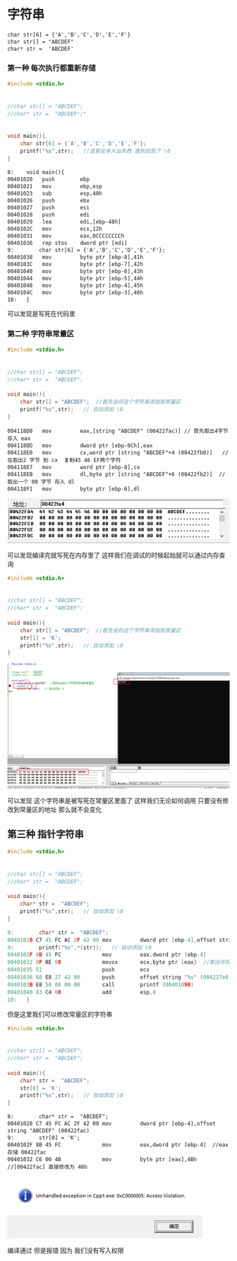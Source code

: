 # 字符串

```
char str[6] = {'A','B','C','D','E','F'}
char str[] = "ABCDEF"
char* str =  'ABCDEF'
```

### 第一种 每次执行都重新存储

```c
#include <stdio.h>


//char str[] = "ABCDEF";
//char* str =  "ABCDEF";"


void main(){
	char str[6] = {'A','B','C','D','E','F'};
    printf("%s",str);   //这里会多大出东西 直到找到了 \0
}

```

```
8:    void main(){
00401020   push        ebp
00401021   mov         ebp,esp
00401023   sub         esp,48h
00401026   push        ebx
00401027   push        esi
00401028   push        edi
00401029   lea         edi,[ebp-48h]
0040102C   mov         ecx,12h
00401031   mov         eax,0CCCCCCCCh
00401036   rep stos    dword ptr [edi]
9:        char str[6] = {'A','B','C','D','E','F'};
00401038   mov         byte ptr [ebp-8],41h
0040103C   mov         byte ptr [ebp-7],42h
00401040   mov         byte ptr [ebp-6],43h
00401044   mov         byte ptr [ebp-5],44h
00401048   mov         byte ptr [ebp-4],45h
0040104C   mov         byte ptr [ebp-3],46h
10:   }

```

可以发现是写死在代码里

### 第二种 字符串常量区

```c
#include <stdio.h>


//char str[] = "ABCDEF";
//char* str =  "ABCDEF";

void main(){
	char str[] = "ABCDEF";  //首先会将这个字符串添加到常量区
    printf("%s",str);   // 自动添加 \0  
}

```

```
004118D8   mov         eax,[string "ABCDEF" (00422fac)] // 首先取出4字节存入 eax 
004118DD   mov         dword ptr [ebp-0Ch],eax
004118E0   mov         cx,word ptr [string "ABCDEF"+4 (00422fb0)]   //在取出2 字节 到 cx  复制45 46 EF两个字符
004118E7   mov         word ptr [ebp-8],cx
004118EB   mov         dl,byte ptr [string "ABCDEF"+6 (00422fb2)]  //取出一个 00 字节 存入 dl
004118F1   mov         byte ptr [ebp-6],dl

```

![image-20250307084655506](https://raw.githubusercontent.com/Xioaruan912/pic/main/image-20250307084655506.png)

可以发现编译完就写死在内存里了 这样我们在调试的时候起始就可以通过内存查询

```C
#include <stdio.h>


//char str[] = "ABCDEF";
//char* str =  "ABCDEF";

void main(){
	char str[] = "ABCDEF";  //首先会将这个字符串添加到常量区
	str[1] = 'K';
    printf("%s",str);   // 自动添加 \0  
}

```

![image-20250307090837380](https://raw.githubusercontent.com/Xioaruan912/pic/main/image-20250307090837380.png)

可以发现 这个字符串是被写死在常量区里面了 这样我们无论如何调用 只要没有修改到常量区的地址 那么就不会变化

## 第三种 指针字符串

```c
#include <stdio.h>


//char str[] = "ABCDEF";
//char* str =  "ABCDEF";

void main(){
	char* str =  "ABCDEF";
    printf("%s",str);   // 自动添加 \0  
}

```

```c
8:        char* str =  "ABCDEF";
00401028 C7 45 FC AC 2F 42 00 mov         dword ptr [ebp-4],offset string "ABCDEF" (00422fac)  //地址写入局部变量
9:        printf("%s",*(str));   // 自动添加 \0
0040102F 8B 45 FC             mov         eax,dword ptr [ebp-4]
00401032 0F BE 08             movsx       ecx,byte ptr [eax]  //取出字符串 并且是扩展取出
00401035 51                   push        ecx
00401036 68 E8 27 42 00       push        offset string "%s" (004227e8)
0040103B E8 50 00 00 00       call        printf (00401090)
00401040 83 C4 08             add         esp,8
10:   }
```

但是这里我们可以修改常量区的字符串

```c
#include <stdio.h>


//char str[] = "ABCDEF";
//char* str =  "ABCDEF";

void main(){
	char* str =  "ABCDEF";
    str[0] = 'K';
    printf("%s",str);   // 自动添加 \0  
}

```

```
8:        char* str =  "ABCDEF";
00401028 C7 45 FC AC 2F 42 00 mov         dword ptr [ebp-4],offset string "ABCDEF" (00422fac)
9:        str[0] = 'K';
0040102F 8B 45 FC             mov         eax,dword ptr [ebp-4]  //eax 存储 00422fac
00401032 C6 00 4B             mov         byte ptr [eax],4Bh  //[00422fac] 直接修改为 48h
```

![image-20250307092725054](https://raw.githubusercontent.com/Xioaruan912/pic/main/image-20250307092725054.png)

编译通过 但是报错 因为 我们没有写入权限
